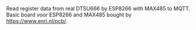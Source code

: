 Read register data from real DTSU666 by ESP8266 with MAX485 to MQTT.
Basic board voor ESP8266 and MAX485 bought by https://www.enri.nl/pcb/. 
